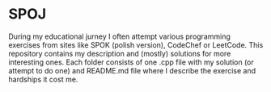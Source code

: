 # SPOJ
During my educational jurney I often attempt various programming exercises from sites like SPOK (polish version), CodeChef or LeetCode. This repository contains my description and (mostly) solutions for more interesting ones. Each folder consists of one .cpp file with my solution (or attempt to do one) and README.md file where I describe the exercise and hardships it cost me.
